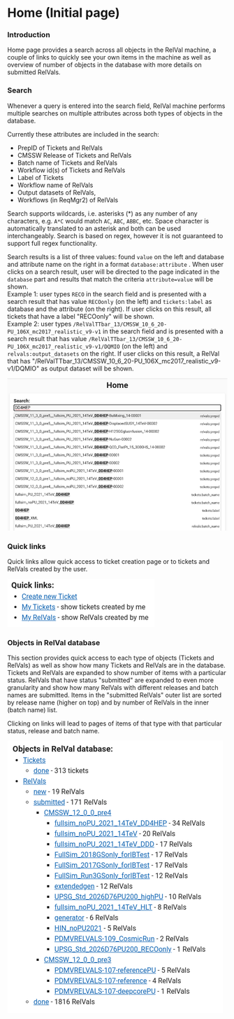 # Home (Initial page)

### Introduction

Home page provides a search across all objects in the RelVal machine, a couple of links to quickly see your own items in the machine as well as overview of number of objects in the database with more details on submitted RelVals.

### Search

Whenever a query is entered into the search field, RelVal machine performs multiple searches on multiple attributes across both types of objects in the database.

Currently these attributes are included in the search:

* PrepID of Tickets and RelVals
* CMSSW Release of Tickets and RelVals
* Batch name of Tickets and RelVals
* Workflow id(s) of Tickets and RelVals
* Label of Tickets
* Workflow name of RelVals
* Output datasets of RelVals,
* Workflows (in ReqMgr2) of RelVals

Search supports wildcards, i.e. asterisks (\*) as any number of any characters, e.g. `A*C` would match `AC`, `ABC`, `ABBC`, etc. Space character is automatically translated to an asterisk and both can be used interchangeably. Search is based on regex, however it is not guaranteed to support full regex functionality.

Search results is a list of three values: found `value` on the left and database and attribute name on the right in a format `database:attribute` . When user clicks on a search result, user will be directed to the page indicated in the `database` part and results that match the criteria `attribute=value` will be shown.\
Example 1: user types `RECO` in the search field and is presented with a search result that has value `RECOonly` (on the left) and `tickets:label` as database and the attribute (on the right). If user clicks on this result, all tickets that have a label "RECOonly" will be shown.\
Example 2: user types `/RelValTTbar_13/CMSSW_10_6_20-PU_106X_mc2017_realistic_v9-v1` in the search field and is presented with a search result that has value `/RelValTTbar_13/CMSSW_10_6_20-PU_106X_mc2017_realistic_v9-v1/DQMIO` (on the left) and `relvals:output_datasets` on the right. If user clicks on this result, a RelVal that has "/RelValTTbar\_13/CMSSW\_10\_6\_20-PU\_106X\_mc2017\_realistic\_v9-v1/DQMIO" as output dataset will be shown.

![Search results for "DD4HEP", note the object type and attribute name on the right](<../.gitbook/assets/Screenshot from 2021-07-21 13-54-36.png>)

### Quick links

Quick links allow quick access to ticket creation page or to tickets and RelVals created by the user.

![Links to create a new ticket or show all user's tickets and RelVals](<../.gitbook/assets/Screenshot from 2021-07-21 13-52-04.png>)

### Objects in RelVal database

This section provides quick access to each type of objects (Tickets and RelVals) as well as show how many Tickets and RelVals are in the database. Tickets and RelVals are expanded to show number of items with a particular status. RelVals that have status "submitted" are expanded to even more granularity and show how many RelVals with different releases and batch names are submitted. Items in the "submitted RelVals" outer list are sorted by release name (higher on top) and by number of RelVals in the inner (batch name) list.

Clicking on links will lead to pages of items of that type with that particular status, release and batch name.

![Tickets: no new and 313 done. RelVals 19 new, 171 submitted and 1816 done](<../.gitbook/assets/Screenshot from 2021-07-21 13-52-13.png>)

